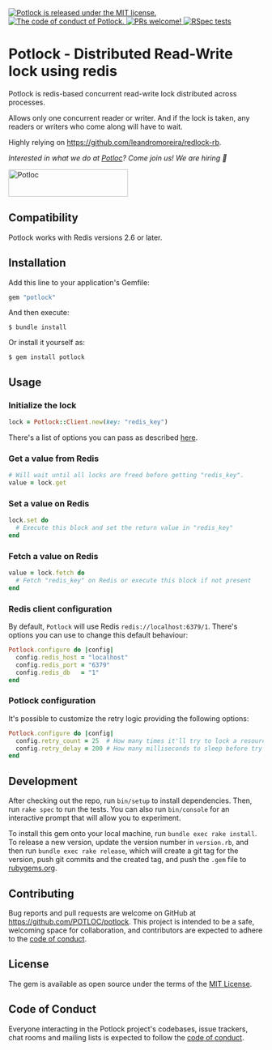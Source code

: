 <a href="LICENSE">
<img src="https://img.shields.io/badge/license-MIT-blue.svg" alt="Potlock is released under the MIT license." />
</a>

<a href="CODE_OF_CONDUCT.md">
<img src="https://img.shields.io/badge/Contributor%20Covenant-2.1-blue.svg" alt="The code of conduct of Potlock." />
</a>

<a href="CONTRIBUTING.md">
<img src="https://img.shields.io/badge/PRs-welcome-brightgreen.svg" alt="PRs welcome!" />
</a>

<a href="https://github.com/POTLOC/potlock/actions/workflows/rspec.yml">
<img src="https://github.com/POTLOC/potlock/actions/workflows/rspec.yml/badge.svg?branch=main" alt="RSpec tests" />
</a>


# Potlock - Distributed Read-Write lock using redis

Potlock is redis-based concurrent read-write lock distributed across processes.

Allows only one concurrent reader or writer. And if the lock is taken, any readers or writers who come along will have to wait.

Highly relying on https://github.com/leandromoreira/redlock-rb.

_Interested in what we do at [Potloc](https://jobs.lever.co/Potloc)? Come join us! We are hiring 🚀_

<a href="https://jobs.lever.co/Potloc">
<img src="https://www.potloc.com/hubfs/raw_assets/public/Potloc_February2021/images/potloc-logo-5887eaeeeb6a65da7d364097a7edee175590aed00ec877d1c6c64ea955a51a5f.svg" alt="Potloc" width="236" height="54"></a>

## Compatibility

Potlock works with Redis versions 2.6 or later.

## Installation

Add this line to your application's Gemfile:

```ruby
gem "potlock"
```

And then execute:

    $ bundle install

Or install it yourself as:

    $ gem install potlock

## Usage

### Initialize the lock

```ruby
lock = Potlock::Client.new(key: "redis_key")
```
There's a list of options you can pass as described [here](#redis-client-configuration).

### Get a value from Redis

```ruby
# Will wait until all locks are freed before getting "redis_key".
value = lock.get
```

### Set a value on Redis

```ruby
lock.set do
  # Execute this block and set the return value in "redis_key"
end
```

### Fetch a value on Redis

```ruby
value = lock.fetch do
  # Fetch "redis_key" on Redis or execute this block if not present
end
```

### Redis client configuration

By default, `Potlock` will use Redis `redis://localhost:6379/1`. There's options you can use to change this default behaviour:

```ruby
Potlock.configure do |config|
  config.redis_host = "localhost"
  config.redis_port = "6379"
  config.redis_db   = "1"
end
```

### Potlock configuration

It's possible to customize the retry logic providing the following options:

```ruby
Potlock.configure do |config|
  config.retry_count = 25  # How many times it'll try to lock a resource
  config.retry_delay = 200 # How many milliseconds to sleep before try to lock again
end
```

## Development

After checking out the repo, run `bin/setup` to install dependencies. Then, run `rake spec` to run the tests. You can also run `bin/console` for an interactive prompt that will allow you to experiment.

To install this gem onto your local machine, run `bundle exec rake install`. To release a new version, update the version number in `version.rb`, and then run `bundle exec rake release`, which will create a git tag for the version, push git commits and the created tag, and push the `.gem` file to [rubygems.org](https://rubygems.org).

## Contributing

Bug reports and pull requests are welcome on GitHub at https://github.com/POTLOC/potlock. This project is intended to be a safe, welcoming space for collaboration, and contributors are expected to adhere to the [code of conduct](https://github.com/POTLOC/potlock/blob/main/CODE_OF_CONDUCT.md).

## License

The gem is available as open source under the terms of the [MIT License](https://opensource.org/licenses/MIT).

## Code of Conduct

Everyone interacting in the Potlock project's codebases, issue trackers, chat rooms and mailing lists is expected to follow the [code of conduct](https://github.com/POTLOC/potlock/blob/main/CODE_OF_CONDUCT.md).
